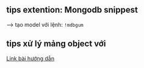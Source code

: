 ## tips extention: Mongodb snippest

--> tạo model với lệnh: <code>!mdbgum</code>

## tips xử lý mảng object với 

[Link bài hướng dẫn](https://viblo.asia/p/gioi-thieu-ve-lodash-va-mot-so-ham-thuong-dung-3Q75w2zGlWb)

